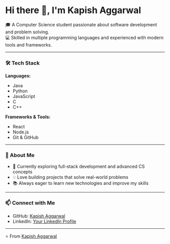 # Hi there 👋, I'm Kapish Aggarwal  

🎓 A Computer Science student passionate about software development and problem solving.  
💻 Skilled in multiple programming languages and experienced with modern tools and frameworks.  

---

### 🛠️ Tech Stack  

**Languages:**  
- Java  
- Python  
- JavaScript  
- C  
- C++  

**Frameworks & Tools:**  
- React  
- Node.js  
- Git & GitHub  

---

### 🚀 About Me  
- 🌱 Currently exploring full-stack development and advanced CS concepts  
- 💡 Love building projects that solve real-world problems  
- 📚 Always eager to learn new technologies and improve my skills  

---

### 📫 Connect with Me  
- GitHub: [Kapish Aggarwal](https://github.com/your-username)  
- LinkedIn: [Your LinkedIn Profile](https://www.linkedin.com/in/kapish-aggarwal/)  

---
⭐️ From [Kapish Aggarwal](https://github.com/your-username)
